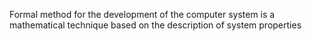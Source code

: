 Formal method for the development of the computer system is a mathematical technique based on the description of system properties

